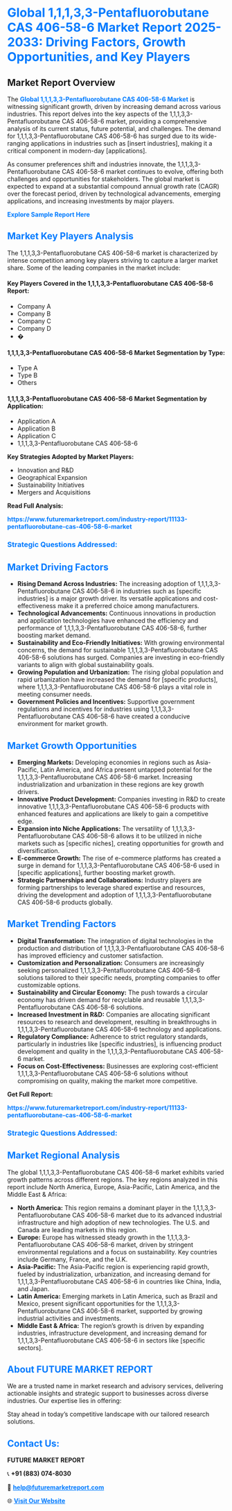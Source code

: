 <h1 style="color: #007BFF;">Global 1,1,1,3,3-Pentafluorobutane CAS 406-58-6 Market Report 2025-2033: Driving Factors, Growth Opportunities, and Key Players</h1>

<section id="overview">
<h2>Market Report Overview</h2>
<p>The <a href="https://www.futuremarketreport.com/industry-report/11133-pentafluorobutane-cas-406-58-6-market" style="color: #007BFF; text-decoration: none;"><strong>Global 1,1,1,3,3-Pentafluorobutane CAS 406-58-6 Market</strong></a> is witnessing significant growth, driven by increasing demand across various industries. This report delves into the key aspects of the 1,1,1,3,3-Pentafluorobutane CAS 406-58-6 market, providing a comprehensive analysis of its current status, future potential, and challenges. The demand for 1,1,1,3,3-Pentafluorobutane CAS 406-58-6 has surged due to its wide-ranging applications in industries such as [insert industries], making it a critical component in modern-day [applications].</p>
<p>As consumer preferences shift and industries innovate, the 1,1,1,3,3-Pentafluorobutane CAS 406-58-6 market continues to evolve, offering both challenges and opportunities for stakeholders. The global market is expected to expand at a substantial compound annual growth rate (CAGR) over the forecast period, driven by technological advancements, emerging applications, and increasing investments by major players.</p>
</section>

<section id="overview">
<p><a href="https://www.futuremarketreport.com/request-sample/reportId=112793" style="color: #007BFF; text-decoration: none;"><strong>Explore Sample Report Here</strong></a></p>
</section>

<section id="key-players">
<h2 style="color: #007BFF;">Market Key Players Analysis</h2>
<p>The 1,1,1,3,3-Pentafluorobutane CAS 406-58-6 market is characterized by intense competition among key players striving to capture a larger market share. Some of the leading companies in the market include:</p>
<h4>Key Players Covered in the 1,1,1,3,3-Pentafluorobutane CAS 406-58-6 Report:</h4>
<ul><li>Company A</li><li>Company B</li><li>Company C</li><li>Company D</li><li>�</li></ul>
<h4>1,1,1,3,3-Pentafluorobutane CAS 406-58-6 Market Segmentation by Type:</h4>
<ul><li>Type A</li><li>Type B</li><li>Others</li></ul>

<h4>1,1,1,3,3-Pentafluorobutane CAS 406-58-6 Market Segmentation by Application:</h4>
<ul><li>Application A</li><li>Application B</li><li>Application C</li><li>1,1,1,3,3-Pentafluorobutane CAS 406-58-6</li></ul>
<p><strong>Key Strategies Adopted by Market Players:</strong></p>
<ul>
<li>Innovation and R&D</li>
<li>Geographical Expansion</li>
<li>Sustainability Initiatives</li>
<li>Mergers and Acquisitions</li>
</ul>
</section>

<section>
<p><strong>Read Full Analysis: </strong></p><a href="https://www.futuremarketreport.com/industry-report/11133-pentafluorobutane-cas-406-58-6-market" style="color: #007BFF; text-decoration: none;"><strong>https://www.futuremarketreport.com/industry-report/11133-pentafluorobutane-cas-406-58-6-market</strong></a>
<h3 style="color: #007BFF;">Strategic Questions Addressed:</h3>
</section>

<section id="driving-factors">
<h2 style="color: #007BFF;">Market Driving Factors</h2>
<ul>
<li><strong>Rising Demand Across Industries:</strong> The increasing adoption of 1,1,1,3,3-Pentafluorobutane CAS 406-58-6 in industries such as [specific industries] is a major growth driver. Its versatile applications and cost-effectiveness make it a preferred choice among manufacturers.</li>
<li><strong>Technological Advancements:</strong> Continuous innovations in production and application technologies have enhanced the efficiency and performance of 1,1,1,3,3-Pentafluorobutane CAS 406-58-6, further boosting market demand.</li>
<li><strong>Sustainability and Eco-Friendly Initiatives:</strong> With growing environmental concerns, the demand for sustainable 1,1,1,3,3-Pentafluorobutane CAS 406-58-6 solutions has surged. Companies are investing in eco-friendly variants to align with global sustainability goals.</li>
<li><strong>Growing Population and Urbanization:</strong> The rising global population and rapid urbanization have increased the demand for [specific products], where 1,1,1,3,3-Pentafluorobutane CAS 406-58-6 plays a vital role in meeting consumer needs.</li>
<li><strong>Government Policies and Incentives:</strong> Supportive government regulations and incentives for industries using 1,1,1,3,3-Pentafluorobutane CAS 406-58-6 have created a conducive environment for market growth.</li>
</ul>
</section>

<section id="growth-opportunities">
<h2 style="color: #007BFF;">Market Growth Opportunities</h2>
<ul>
<li><strong>Emerging Markets:</strong> Developing economies in regions such as Asia-Pacific, Latin America, and Africa present untapped potential for the 1,1,1,3,3-Pentafluorobutane CAS 406-58-6 market. Increasing industrialization and urbanization in these regions are key growth drivers.</li>
<li><strong>Innovative Product Development:</strong> Companies investing in R&D to create innovative 1,1,1,3,3-Pentafluorobutane CAS 406-58-6 products with enhanced features and applications are likely to gain a competitive edge.</li>
<li><strong>Expansion into Niche Applications:</strong> The versatility of 1,1,1,3,3-Pentafluorobutane CAS 406-58-6 allows it to be utilized in niche markets such as [specific niches], creating opportunities for growth and diversification.</li>
<li><strong>E-commerce Growth:</strong> The rise of e-commerce platforms has created a surge in demand for 1,1,1,3,3-Pentafluorobutane CAS 406-58-6 used in [specific applications], further boosting market growth.</li>
<li><strong>Strategic Partnerships and Collaborations:</strong> Industry players are forming partnerships to leverage shared expertise and resources, driving the development and adoption of 1,1,1,3,3-Pentafluorobutane CAS 406-58-6 products globally.</li>
</ul>
</section>

<section id="trending-factors">
<h2 style="color: #007BFF;">Market Trending Factors</h2>
<ul>
<li><strong>Digital Transformation:</strong> The integration of digital technologies in the production and distribution of 1,1,1,3,3-Pentafluorobutane CAS 406-58-6 has improved efficiency and customer satisfaction.</li>
<li><strong>Customization and Personalization:</strong> Consumers are increasingly seeking personalized 1,1,1,3,3-Pentafluorobutane CAS 406-58-6 solutions tailored to their specific needs, prompting companies to offer customizable options.</li>
<li><strong>Sustainability and Circular Economy:</strong> The push towards a circular economy has driven demand for recyclable and reusable 1,1,1,3,3-Pentafluorobutane CAS 406-58-6 solutions.</li>
<li><strong>Increased Investment in R&D:</strong> Companies are allocating significant resources to research and development, resulting in breakthroughs in 1,1,1,3,3-Pentafluorobutane CAS 406-58-6 technology and applications.</li>
<li><strong>Regulatory Compliance:</strong> Adherence to strict regulatory standards, particularly in industries like [specific industries], is influencing product development and quality in the 1,1,1,3,3-Pentafluorobutane CAS 406-58-6 market.</li>
<li><strong>Focus on Cost-Effectiveness:</strong> Businesses are exploring cost-efficient 1,1,1,3,3-Pentafluorobutane CAS 406-58-6 solutions without compromising on quality, making the market more competitive.</li>
</ul>
</section>

<section>
<p><strong>Get Full Report: </strong></p><a href="https://www.futuremarketreport.com/industry-report/11133-pentafluorobutane-cas-406-58-6-market" style="color: #007BFF; text-decoration: none;"><strong>https://www.futuremarketreport.com/industry-report/11133-pentafluorobutane-cas-406-58-6-market</strong></a>
<h3 style="color: #007BFF;">Strategic Questions Addressed:</h3>
</section>


<section id="regional-analysis">
<h2 style="color: #007BFF;">Market Regional Analysis</h2>
<p>The global 1,1,1,3,3-Pentafluorobutane CAS 406-58-6 market exhibits varied growth patterns across different regions. The key regions analyzed in this report include North America, Europe, Asia-Pacific, Latin America, and the Middle East & Africa:</p>
<ul>
<li><strong>North America:</strong> This region remains a dominant player in the 1,1,1,3,3-Pentafluorobutane CAS 406-58-6 market due to its advanced industrial infrastructure and high adoption of new technologies. The U.S. and Canada are leading markets in this region.</li>
<li><strong>Europe:</strong> Europe has witnessed steady growth in the 1,1,1,3,3-Pentafluorobutane CAS 406-58-6 market, driven by stringent environmental regulations and a focus on sustainability. Key countries include Germany, France, and the U.K.</li>
<li><strong>Asia-Pacific:</strong> The Asia-Pacific region is experiencing rapid growth, fueled by industrialization, urbanization, and increasing demand for 1,1,1,3,3-Pentafluorobutane CAS 406-58-6 in countries like China, India, and Japan.</li>
<li><strong>Latin America:</strong> Emerging markets in Latin America, such as Brazil and Mexico, present significant opportunities for the 1,1,1,3,3-Pentafluorobutane CAS 406-58-6 market, supported by growing industrial activities and investments.</li>
<li><strong>Middle East & Africa:</strong> The region’s growth is driven by expanding industries, infrastructure development, and increasing demand for 1,1,1,3,3-Pentafluorobutane CAS 406-58-6 in sectors like [specific sectors].</li>
</ul>
</section>

<footer>
<h2 style="color: #007BFF;">About FUTURE MARKET REPORT</h2>
<p>We are a trusted name in market research and advisory services, delivering actionable insights and strategic support to businesses across diverse industries. Our expertise lies in offering:</p>

<p>Stay ahead in today’s competitive landscape with our tailored research solutions.</p>

<h2 style="color: #007BFF;">Contact Us:</h2>
<p><strong>FUTURE MARKET REPORT</strong></p>
<p>📞 <strong>+91 (883) 074-8030</strong></p>
<p>📧 <strong><a href="mailto:help@futuremarketreport.com" style="color: #007BFF;">help@futuremarketreport.com</a></strong></p>
<p>🌐 <strong><a href="https://www.futuremarketreport.com/" style="color: #007BFF;">Visit Our Website</a></strong></p>
</footer>